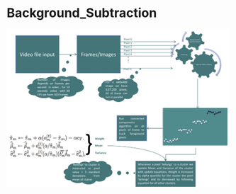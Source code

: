 # Background_Subtraction

![alt text](https://github.com/pnagula/Background_Subtraction/blob/master/Video_Analytics.jpg)
